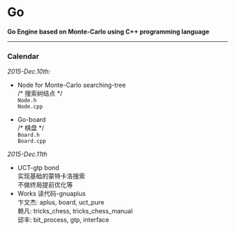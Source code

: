 # Go
**Go Engine based on Monte-Carlo using C++ programming language**

---

### Calendar
*2015-Dec.10th:*  

+ Node for Monte-Carlo searching-tree  
	/* 搜索树结点 */  
	`Node.h`  
	`Node.cpp`  

+ Go-board  
	/* 棋盘 */  
	`Board.h`  
	`Board.cpp`  

*2015-Dec.11th*

+ UCT-gtp bond  
	实现基础的蒙特卡洛搜索  
	不做终局提前优化等
+ Works 读代码-gnuaplus  
	卞文杰: aplus, board, uct_pure  
	赖凡: tricks_chess, tricks_chess_manual  
	邱丰: bit_process, gtp, interface